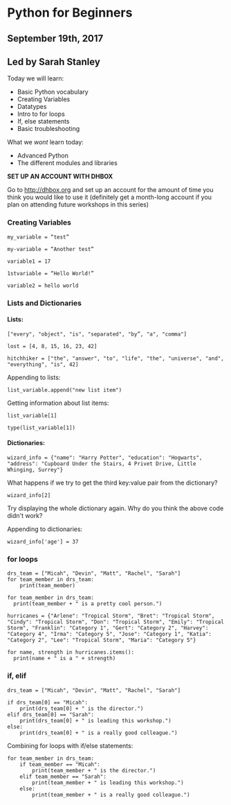 # Python for Beginners
## September 19th, 2017
## Led by Sarah Stanley

Today we will learn:

* Basic Python vocabulary
* Creating Variables
* Datatypes
* Intro to for loops
* If, else statements
* Basic troubleshooting

What we *wont* learn today:

* Advanced Python
* The different modules and libraries

**SET UP AN ACCOUNT WITH DHBOX**

Go to http://dhbox.org and set up an account for the amount of time you think you would like to use it (definitely get a month-long account if you plan on attending future workshops in this series)

### Creating Variables

`my_variable = “test”`

`my-variable = “Another test”`

`variable1 = 17`

`1stvariable = “Hello World!”`

`variable2 = hello world`

### Lists and Dictionaries

#### Lists:

`["every", "object", "is", "separated", "by”, "a", "comma"]`

`lost = [4, 8, 15, 16, 23, 42]`

`hitchhiker = ["the", "answer", "to", "life", "the", "universe", "and", "everything", "is", 42]`

Appending to lists:

`list_variable.append("new list item")`

Getting information about list items:

`list_variable[1]`

`type(list_variable[1])`

#### Dictionaries:

```
wizard_info = {"name": "Harry Potter", "education": "Hogwarts", "address": "Cupboard Under the Stairs, 4 Privet Drive, Little Whinging, Surrey"}
```

What happens if we try to get the third key:value pair from the dictionary?

`wizard_info[2]`

Try displaying the whole dictionary again. Why do you think the above code didn't work?

Appending to dictionaries:

`wizard_info['age'] = 37`

### for loops

```
drs_team = ["Micah", "Devin", "Matt", "Rachel", "Sarah"]
for team_member in drs_team:
	print(team_member)
```

```
for team_member in drs_team:
  print(team_member + " is a pretty cool person.")
```

```
hurricanes = {"Arlene": "Tropical Storm", "Bret": "Tropical Storm", "Cindy": "Tropical Storm", "Don": "Tropical Storm", "Emily": "Tropical Storm", "Franklin": "Category 1", "Gert": "Category 2", "Harvey": "Category 4", "Irma": "Category 5", "Jose": "Category 1", "Katia": "Category 2", "Lee": "Tropical Storm", "Maria": "Category 5"}
```

```
for name, strength in hurricanes.items():
  print(name + " is a " + strength)
```
  
### if, elif

`drs_team = ["Micah", "Devin", "Matt", "Rachel", "Sarah"]`

```
if drs_team[0] == "Micah":
    print(drs_team[0] + " is the director.")
elif drs_team[0] == "Sarah":
    print(drs_team[0] + " is leading this workshop.")
else:
    print(drs_team[0] + " is a really good colleague.")
```

Combining for loops with if/else statements:    

```
for team_member in drs_team:
    if team_member == "Micah":
        print(team_member + " is the director.")
    elif team_member == "Sarah":
        print(team_member + " is leading this workshop.")
    else:
        print(team_member + " is a really good colleague.")
```